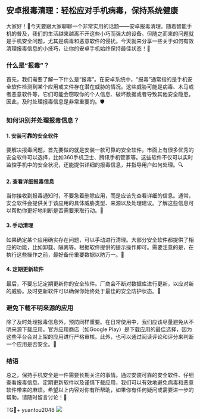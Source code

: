 ## 安卓报毒清理：轻松应对手机病毒，保持系统健康

大家好！👋今天要跟大家聊聊一个非常实用的话题——安卓报毒清理。随着智能手机的普及，我们的生活越来越离不开这些小巧而强大的设备。但随之而来的问题就是手机安全问题，尤其是病毒和恶意软件的侵扰。今天就来分享一些关于如何有效清理报毒信息的小技巧，让你的安卓手机始终保持最佳状态！🚀

### 什么是“报毒”？

首先，我们需要了解一下什么是“报毒”。在安卓系统中，“报毒”通常指的是手机安全软件检测到某个应用或文件存在潜在威胁的情况。这些威胁可能是病毒、木马或者恶意软件等，它们可能会窃取你的个人信息、破坏数据或者导致其他安全隐患。因此，及时处理报毒信息是非常重要的。🛡️

### 如何识别并处理报毒信息？

#### 1. **安装可靠的安全软件**
要解决报毒问题，首先要做的就是安装一款可靠的安全软件。市面上有很多优秀的安全软件可以选择，比如360手机卫士、腾讯手机管家等。这些软件不仅可以实时监控手机中的安全状况，还能提供详细的报毒信息，并指导用户如何处理。🔍

#### 2. **查看详细报毒信息**
当你接收到报毒通知时，不要急着删除应用，而是应该先查看详细的信息。通常，安全软件会提供关于该应用的具体威胁类型、来源以及处理建议。了解这些信息可以帮助你更好地判断是否需要采取行动。📖

#### 3. **手动清理**
如果确定某个应用确实存在问题，可以手动进行清理。大部分安全软件都提供了相应的功能，比如卸载、隔离等。根据软件提供的提示操作即可。需要注意的是，在执行这些操作之前，最好备份重要数据以防万一。🔧

#### 4. **定期更新软件**
最后，不要忘记定期更新你的安全软件。厂商会不断对数据库进行更新，以应对新的威胁。及时更新软件可以确保你始终处于最佳的安全防护状态。🔄

### 避免下载不明来源的应用

除了及时处理报毒信息外，预防同样重要。在日常使用中，我们应该尽量避免从不明来源下载应用。官方应用商店（如Google Play）是下载应用的最佳选择，因为这些平台会对上架的应用进行严格审核。此外，也可以通过阅读评论和评分来判断一个应用是否安全。👀

### 结语

总之，保持手机安全是一件需要长期关注的事情。通过安装可靠的安全软件、仔细查看报毒信息、定期更新软件以及谨慎下载应用，我们可以有效地避免病毒和恶意软件带来的麻烦。希望以上内容对你有所帮助，如果你有任何疑问或需要进一步的帮助，请随时留言讨论！💬

TG💪+ yuantou2048  ![](https://github.com/user-attachments/assets/cf57a8bb-a08e-43c1-ad82-039f33c64200)